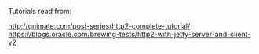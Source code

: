 Tutorials read from:  
  
  
http://qnimate.com/post-series/http2-complete-tutorial/  
https://blogs.oracle.com/brewing-tests/http2-with-jetty-server-and-client-v2